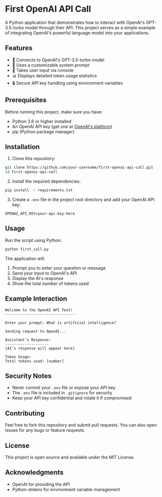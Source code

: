 # First OpenAI API Call

A Python application that demonstrates how to interact with OpenAI's GPT-3.5-turbo model through their API. This project serves as a simple example of integrating OpenAI's powerful language model into your applications.

## Features

- 🤖 Connects to OpenAI's GPT-3.5-turbo model
- 💬 Uses a customizable system prompt
- 📝 Takes user input via console
- 📊 Displays detailed token usage statistics
- 🔒 Secure API key handling using environment variables

## Prerequisites

Before running this project, make sure you have:

- Python 3.6 or higher installed
- An OpenAI API key (get one at [OpenAI's platform](https://platform.openai.com/api-keys))
- pip (Python package manager)

## Installation

1. Clone this repository:
```bash
git clone https://github.com/your-username/first-openai-api-call.git
cd first-openai-api-call
```

2. Install the required dependencies:
```bash
pip install -r requirements.txt
```

3. Create a `.env` file in the project root directory and add your OpenAI API key:
```
OPENAI_API_KEY=your-api-key-here
```

## Usage

Run the script using Python:
```bash
python first_call.py
```

The application will:
1. Prompt you to enter your question or message
2. Send your input to OpenAI's API
3. Display the AI's response
4. Show the total number of tokens used

## Example Interaction

```
Welcome to the OpenAI API Test!
--------------------------------

Enter your prompt: What is artificial intelligence?

Sending request to OpenAI...

Assistant's Response:
--------------------
[AI's response will appear here]

Token Usage:
Total tokens used: [number]
```

## Security Notes

- Never commit your `.env` file or expose your API key
- The `.env` file is included in `.gitignore` for security
- Keep your API key confidential and rotate it if compromised

## Contributing

Feel free to fork this repository and submit pull requests. You can also open issues for any bugs or feature requests.

## License

This project is open source and available under the MIT License.

## Acknowledgments

- OpenAI for providing the API
- Python-dotenv for environment variable management 
